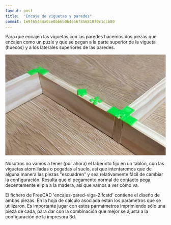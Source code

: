 ```yaml
---
layout: post
title:  "Encaje de viguetas y paredes"
commit: 1e9f65444a0ce0bb6b0b4e56f856810f0c1ccb80
---
```


Para que encajen las viguetas con las paredes hacemos dos piezas que encajen como
un puzle y que se pegan a la parte superior de la vigueta (huecos) y a los laterales
superiores de las paredes.

![madera](../assets/2019-02-28-encaje.jpg)

Nosotros no vamos a tener (por ahora) el laberinto fijo en un tablón, con las viguetas
atornilladas o pegadas al suelo, así que intentaremos que de alguna manera las piezas "escuadren" y sea relativamente
fácil de cambiar la configuración. Resulta que el pegamento normal de contacto pega decentemente
el pla a la madera, así que vamos a ver cómo va.

El fichero de FreeCAD 'encajes-pared-viga-2.fcstd' contiene el diseño de ambas piezas. En la
hoja de cálculo asociada están los parámetros que se utilizaron. Es importante jugar con estos
parmámetros imprimiendo sólo una pieza de cada, para dar con la combinación que mejor se ajusta
a la configuración de la impresora 3d.
